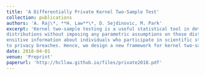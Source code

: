 ```yaml
---
title: 'A Differentially Private Kernel Two-Sample Test'
collection: publications
authors: 'A. Raj\*, **H. Law**\*, D. Sejdinovic, M. Park'
excerpt: 'Kernel two-sample testing is a useful statistical tool in determining whether data samples arise from different 
distributions without imposing any parametric assumptions on those distributions. However, raw data samples can expose 
ensitive information about individuals who participate in scientific studies, which makes the current tests vulnerable 
to privacy breaches. Hence, we design a new framework for kernel two-sample testing conforming to differential privacy constraints, in order to guarantee the privacy of subjects in the data.'
date: 2018-04-01
venue: 'Preprint'
paperurl: 'http://hcllaw.github.io/files/private2018.pdf'
---
```

